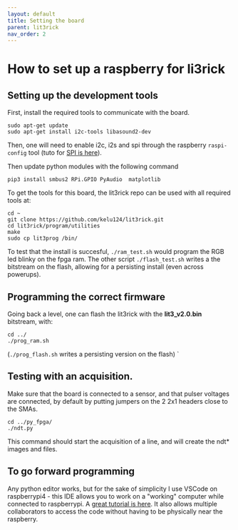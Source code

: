 ```yaml
---
layout: default
title: Setting the board
parent: lit3rick
nav_order: 2
---
```


# How to set up a raspberry for li3rick


## Setting up the development tools

First, install the required tools to communicate with the board.

``` 
sudo apt-get update
sudo apt-get install i2c-tools libasound2-dev
```

Then, one will need to enable i2c, i2s and spi through the raspberry `raspi-config` tool (tuto for [SPI is here](https://www.raspberrypi.org/documentation/hardware/raspberrypi/spi/README.md)).

Then update python modules with the following command

```
pip3 install smbus2 RPi.GPIO PyAudio  matplotlib
```

To get the tools for this board, the lit3rick repo can be used with all required tools at: 

```
cd ~
git clone https://github.com/kelu124/lit3rick.git
cd lit3rick/program/utilities
make
sudo cp lit3prog /bin/
```

To test that the install is succesful, `./ram_test.sh` would program the RGB led blinky on the fpga ram.  The other script `./flash_test.sh` writes a the bitstream on the flash, allowing for a persisting install (even across powerups).

## Programming the correct firmware

Going back a level, one can flash the lit3rick with the __lit3_v2.0.bin__ bitstream, with:

```
cd ../
./prog_ram.sh 
```

(`./prog_flash.sh` writes a persisting version on the flash) `
 

## Testing with an acquisition.

Make sure that the board is connected to a sensor, and that pulser voltages are connected, by default by putting jumpers on the 2 2x1 headers close to the SMAs.

```
cd ../py_fpga/
./ndt.py
```

This command should start the acquisition of a line, and will create the ndt* images and files.

## To go forward programming

Any python editor works, but for the sake of simplicity I use VSCode on raspberrypi4 - this IDE allows you to work on a "working" computer while connected to raspberrypi. A [great tutorial is here](https://medium.com/@pythonpow/remote-development-on-a-raspberry-pi-with-ssh-and-vscode-a23388e24bc7). It also allows multiple collaborators to access the code without having to be physically near the raspberry.
